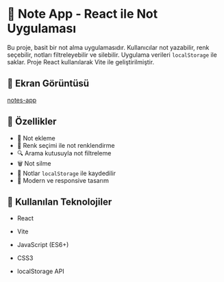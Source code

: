 # 📝 Note App - React ile Not Uygulaması

Bu proje, basit bir not alma uygulamasıdır. Kullanıcılar not yazabilir, renk seçebilir, notları filtreleyebilir ve silebilir. Uygulama verileri `localStorage` ile saklar. Proje React kullanılarak Vite ile geliştirilmiştir.

## 📸 Ekran Görüntüsü

[notes-app](./public/notes-app.png)

## 🚀 Özellikler

- 📒 Not ekleme
- 🎨 Renk seçimi ile not renklendirme
- 🔍 Arama kutusuyla not filtreleme
- 🗑️ Not silme
- 💾 Notlar `localStorage` ile kaydedilir
- 💅 Modern ve responsive tasarım

## 🧱 Kullanılan Teknolojiler

- React

- Vite

- JavaScript (ES6+)

- CSS3

- localStorage API
